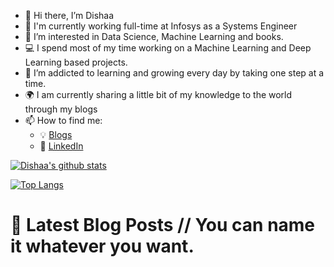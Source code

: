 - 👋 Hi there, I’m Dishaa
- 💼  I'm currently working full-time at Infosys as a Systems Engineer
- 👀 I’m interested in Data Science, Machine Learning and books.
- 💻  I spend most of my time working on a Machine Learning and Deep Learning based projects.
- 🌱 I’m addicted to learning and growing every day by taking one step at a time.
- :earth_africa: I am currently sharing a little bit of my knowledge to the world through my blogs
- 📫 How to find me: 
  - :bulb: [Blogs](https://www.analyticsvidhya.com/blog/author/dishaa.agarwal/)
  - :office: [LinkedIn](https://www.linkedin.com/in/dishaa-agarwal-340249196/)




[![Dishaa's github stats](https://github-readme-stats.vercel.app/api?username=dishaaagarwal&count_private=true&show_icons=true&theme=radical&hide_rank=false)](https://github.com/anuraghazra/github-readme-stats)

[![Top Langs](https://github-readme-stats.vercel.app/api/top-langs/?username=dishaaagarwal)](https://github.com/anuraghazra/github-readme-stats)

# 📩 Latest Blog Posts // You can name it whatever you want.
<!-- BLOG-POST-LIST:START -->
<!-- BLOG-POST-LIST:END -->

 
<!-- dishaaagarwal/dishaaagarwal is a ✨ special ✨ repository because its `README.md` (this file) appears on your GitHub profile.
You can click the Preview link to take a look at your changes.
---> 
